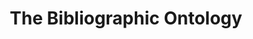 ---
schema: default
title: The Bibliographic Ontology
notes: >-
  <span style='color:Blue'>Schema</span> The Bibliographic Ontology Specification provides main concepts and properties
  for describing citations and bibliographic references (i.e. quotes, books,
  articles, etc) on the Semantic Web
organization: DataScientia Foundation
resources:
  - name: BIBO.UAN.owl
    url: >-
      http://git.knowdive.disi.unitn.it:8080/knowledge/LiveKnowledge/SREP/BIBO_schema/input/raw/master/BIBO.UAN.owl
    format: owl
    description: >-
      The Bibliographic Ontology Specification provides main concepts and
      properties for describing citations and bibliographic references (i.e.
      quotes, books, articles, etc) on the Semantic Web
    license: Creative Commons
    status: Unannotated
    byteSize: '84.041'
    issued: '2009-11-04'
    language: en
    modified: '17 December 2020, 01:29 (UTC+01:00)'
    OntologyEngineeringTool: Protégé
    ontologyLanguage: owl
    ontologySyntax: rdf
    example: Unknown
    ReferenceLKRepository: SREP
    referenceOntology: Unknown
    referenceDatasets: Unknown
distribution: bibo-owl
keyword: Biblioigraphy
publisher: Unknown
category:
  - Culture
versionNotes: 'As of today, the URI is not available.'
landingPage: 'http://purl.org/ontology/bibo/'
accessRigths: Public
creator: 'Bruce D''Arcus, Frèdèric Giasson'
hasVersion: Unknown
isVersionOf: Unknown
issued: '2009-11-04'
modified: '17 December 2020, 01:29 (UTC+01:00)'
language: en
provenance: "(2013-06-02) Ghislain Atemezing: THE ontology to look at first when dealing with bibliographical records on the semantic web.
(2014-06-03) Bernard Vatant: Annual review OK
(2015-06-02) Bernard Vatant: Annual review - no change
(2019-10-21) Ghislain Atemezing: As of today, the URI is not available.
Provenance from: LOV"
page: 'http://purl.org'
wasGeneratedBy: Unknown
versionInfo: version 1.3
formalityLevel: Teleontology
OntologyEngineeringMethodology: Unknown
acronym: bibo
CompetencyQuestion: Unknown
preferredNamespacePrefix: bibo
toDoList: To completely annotate.
namespacesGenerated: Unknown
namespacesReused: Unknown
datasetLevel: Knowledge Level(L3-4)
spatialExtent: Unknown
temporalExtent: Unknown
datLicense: Creative Commons
DatOwner: Unknown
DatPublicationTimeStamp: Unknown
type:
  - Schema
---